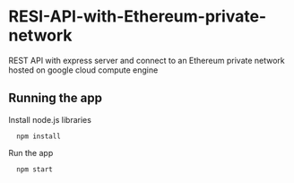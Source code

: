 # RESI-API-with-Ethereum-private-network
REST API with express server and connect to an Ethereum private network hosted on google cloud compute engine

## Running the app

Install node.js libraries 
```no-highlight
  npm install 
```
Run the app
```no-highlight
  npm start
```
